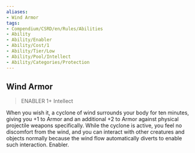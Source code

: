 ```yaml
---
aliases:
- Wind Armor
tags:
- Compendium/CSRD/en/Rules/Abilities
- Ability
- Ability/Enabler
- Ability/Cost/1
- Ability/Tier/Low
- Ability/Pool/Intellect
- Ability/Categories/Protection
---
```


  
## Wind Armor  
>ENABLER 1+  Intellect  
  
When you wish it, a cyclone of wind surrounds your body for ten minutes, giving you +1 to Armor and an additional +2 to Armor against physical projectile weapons specifically. While the cyclone is active, you feel no discomfort from the wind, and you can interact with other creatures and objects normally because the wind flow automatically diverts to enable such interaction. Enabler.